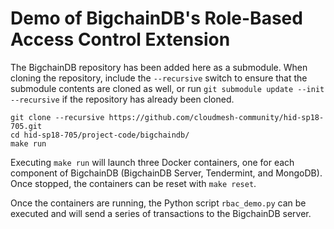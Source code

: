 # Demo of BigchainDB's Role-Based Access Control Extension

The BigchainDB repository has been added here as a submodule. When
cloning the repository, include the `--recursive` switch to ensure that the
submodule contents are cloned as well, or run `git submodule update --init
--recursive` if the repository has already been cloned.

```
git clone --recursive https://github.com/cloudmesh-community/hid-sp18-705.git
cd hid-sp18-705/project-code/bigchaindb/
make run
```

Executing `make run` will launch three Docker containers, one for each
component of BigchainDB (BigchainDB Server, Tendermint, and MongoDB). Once
stopped, the containers can be reset with `make reset`.

Once the containers are running, the Python script `rbac_demo.py` can
be executed and will send a series of transactions to the BigchainDB
server.
